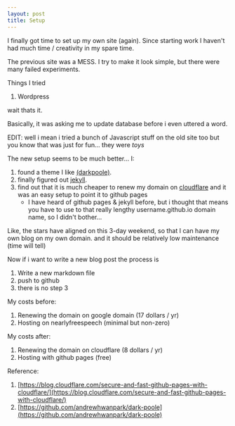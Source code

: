```yaml
---
layout: post
title: Setup
---
```


I finally got time to set up my own site (again). Since starting work I haven't had much time / creativity in my spare time. 

The previous site was a MESS. I try to make it look simple, but there were many failed experiments.

Things I tried 
1. Wordpress

wait thats it.

Basically, it was asking me to update database before i even uttered a word. 

EDIT: well i mean i tried a bunch of Javascript stuff on the old site too but you know that was just for fun... they were _toys_

The new setup seems to be much better... I:
1. found a theme I like [(darkpoole)](https://github.com/andrewhwanpark/dark-poole).
2. finally figured out [jekyll](https://jekyllrb.com). 
3. find out that it is much cheaper to renew my domain on [cloudflare](https://www.cloudflare.com) and it was an easy setup to point it to github pages
   - I have heard of github pages & jekyll before, but i thought that means you have to use to that really lengthy username.github.io domain name, so I didn't bother...


Like, the stars have aligned on this 3-day weekend, so that I can have my own blog on my own domain. and it should be relatively low maintenance (time will tell)

Now if i want to write a new blog post the process is
1. Write a new markdown file
2. push to github 
3. there is no step 3

My costs before:
1. Renewing the domain on google domain (17 dollars / yr) 
1. Hosting on nearlyfreespeech (minimal but non-zero)

My costs after:
1. Renewing the domain on cloudflare (8 dollars / yr) 
1. Hosting with github pages (free)

Reference:
1. [https://blog.cloudflare.com/secure-and-fast-github-pages-with-cloudflare/](https://blog.cloudflare.com/secure-and-fast-github-pages-with-cloudflare/)
2. [https://github.com/andrewhwanpark/dark-poole](https://github.com/andrewhwanpark/dark-poole)

